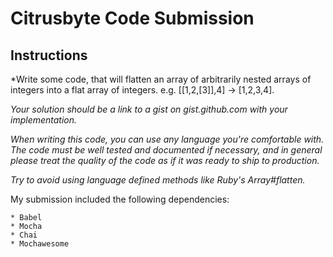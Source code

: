 # Citrusbyte Code Submission

## Instructions

*Write some code, that will flatten an array of arbitrarily nested arrays of integers into a flat array of integers. e.g. [[1,2,[3]],4] -> [1,2,3,4].

*Your solution should be a link to a gist on gist.github.com with your implementation.*

*When writing this code, you can use any language you're comfortable with. The code must be well tested and documented if necessary, and in general please treat the quality of the code as if it was ready to ship to production.*

*Try to avoid using language defined methods like Ruby's Array#flatten.*

My submission included the following dependencies:

    * Babel
    * Mocha
    * Chai
    * Mochawesome



